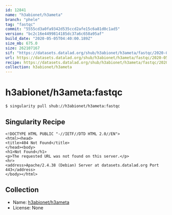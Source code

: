 ```yaml
---
id: 12841
name: "h3abionet/h3ameta"
branch: "phele"
tag: "fastqc"
commit: "5555cd3a0fa9342d535ccd2afe15c6a81d0c1ad5"
version: "bc2c16e4499814185dc37a6c658a95af"
build_date: "2020-05-05T04:40:00.189Z"
size_mb: 675.0
size: 262107167
sif: "https://datasets.datalad.org/shub/h3abionet/h3ameta/fastqc/2020-05-05-5555cd3a-bc2c16e4/bc2c16e4499814185dc37a6c658a95af.sif"
url: https://datasets.datalad.org/shub/h3abionet/h3ameta/fastqc/2020-05-05-5555cd3a-bc2c16e4/
recipe: https://datasets.datalad.org/shub/h3abionet/h3ameta/fastqc/2020-05-05-5555cd3a-bc2c16e4/Singularity
collection: h3abionet/h3ameta
---
```


# h3abionet/h3ameta:fastqc

```bash
$ singularity pull shub://h3abionet/h3ameta:fastqc
```

## Singularity Recipe

```singularity
<!DOCTYPE HTML PUBLIC "-//IETF//DTD HTML 2.0//EN">
<html><head>
<title>404 Not Found</title>
</head><body>
<h1>Not Found</h1>
<p>The requested URL was not found on this server.</p>
<hr>
<address>Apache/2.4.38 (Debian) Server at datasets.datalad.org Port 443</address>
</body></html>
```

## Collection

 - Name: [h3abionet/h3ameta](https://github.com/h3abionet/h3ameta)
 - License: None

